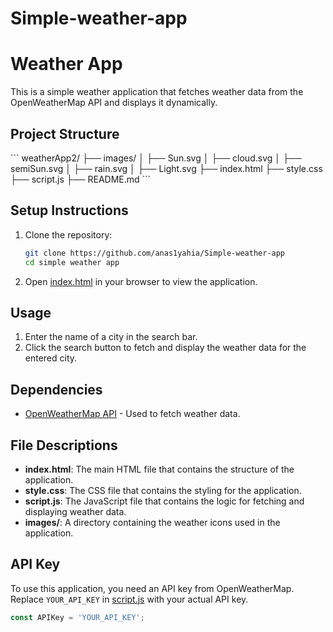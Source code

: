 # Simple-weather-app
# Weather App

This is a simple weather application that fetches weather data from the OpenWeatherMap API and displays it dynamically.

## Project Structure

\`\`\`
weatherApp2/
├── images/
│   ├── Sun.svg
│   ├── cloud.svg
│   ├── semiSun.svg
│   ├── rain.svg
│   ├── Light.svg
├── index.html
├── style.css
├── script.js
├── README.md
\`\`\`
## Setup Instructions

1. Clone the repository:
    ```sh
    git clone https://github.com/anas1yahia/Simple-weather-app
    cd simple weather app
    ```

2. Open [index.html](http://_vscodecontentref_/3) in your browser to view the application.

## Usage

1. Enter the name of a city in the search bar.
2. Click the search button to fetch and display the weather data for the entered city.

## Dependencies

- [OpenWeatherMap API](https://openweathermap.org/api) - Used to fetch weather data.

## File Descriptions

- **index.html**: The main HTML file that contains the structure of the application.
- **style.css**: The CSS file that contains the styling for the application.
- **script.js**: The JavaScript file that contains the logic for fetching and displaying weather data.
- **images/**: A directory containing the weather icons used in the application.

## API Key

To use this application, you need an API key from OpenWeatherMap. Replace `YOUR_API_KEY` in [script.js](http://_vscodecontentref_/4) with your actual API key.

```javascript
const APIKey = 'YOUR_API_KEY';
